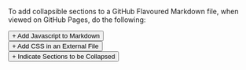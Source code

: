 To add collapsible sections to a GitHub Flavoured Markdown file, when viewed on GitHub Pages, do the following:

<div>   
<button type="button" class="collapsible">+ Add Javascript to Markdown</button>
<div class="content" style="display: none;" markdown="1">

### e.g. in README.md

**This should be placed at the bottom of the markdown document**

**This will look ugly when viewed on GitHub, but won't be visible on GitHub Pages**

```javascript
<script type="text/javascript">

    function loadCSS(filename){ 

       var file = document.createElement("link");
       file.setAttribute("rel", "stylesheet");
       file.setAttribute("type", "text/css");
       file.setAttribute("href", filename);
       document.head.appendChild(file);
    }

    //just call a function to load your CSS
    //this path should be relative your HTML location
    loadCSS("collapse.css");

    var coll = document.getElementsByClassName("collapsible");
    var i;

    for (i = 0; i < coll.length; i++) {
      coll[i].addEventListener("click", function() {
        this.classList.toggle("active");
        var content = this.nextElementSibling;
        if (content.style.display === "block") {
          content.style.display = "none";
        } else {
          content.style.display = "block";
        }
      });
    }

</script>
```
</div>
</div>

<div>  
<button type="button" class="collapsible">+ Add CSS in an External File</button>
<div class="content" style="display: none;" markdown="1">
    
### e.g. in collapse.css

```css
/* Style the button that is used to open and close 
    the collapsible content */
.collapsible {
  background-color: #eee;
  color: #444;
  cursor: pointer;
  padding: 18px;
  width: 100%;
  border: 5px;
  text-align: left;
  outline: none;
  font-size: 24px;
}

/* Add a background color to the button if it is clicked on 
    (add the .active class with JS), and when you move the 
    mouse over it (hover) */
.active, .collapsible:hover {
  background-color: #ccc;
}

/* Style the collapsible content. Note: hidden by default */
.content {
  padding: 18px 18px 18px 18px;
  display: none;
  overflow: hidden;
  background-color: #f1f1f1;
  border: 2px solid #444;
  border-radius: 5px;
}

```
</div>
</div>

<div>   
<button type="button" class="collapsible">+ Indicate Sections to be Collapsed</button>
<div class="content" style="display: none;" markdown="1">
    
### e.g. in README.md

**Note that the left alignment of the tags is important!**

**Also, the line spacing is important if you want it to look reasonable on GitHub.**

```html
<div>   
<button type="button" class="collapsible">+ Collapsible Section</button>
<div class="content" style="display: none;" markdown="1">
<!-- Blank line here -->
<!-- Content to be hidden goes here -->
</div>
</div>
```
</div>
</div>

<script type="text/javascript">

    function loadCSS(filename){ 

       var file = document.createElement("link");
       file.setAttribute("rel", "stylesheet");
       file.setAttribute("type", "text/css");
       file.setAttribute("href", filename);
       document.head.appendChild(file);
    }

    //just call a function to load your CSS
    //this path should be relative your HTML location
    loadCSS("collapse.css");

    var coll = document.getElementsByClassName("collapsible");
    var i;

    for (i = 0; i < coll.length; i++) {
      coll[i].addEventListener("click", function() {
        this.classList.toggle("active");
        var content = this.nextElementSibling;
        if (content.style.display === "block") {
          content.style.display = "none";
        } else {
          content.style.display = "block";
        }
      });
    }

</script>
